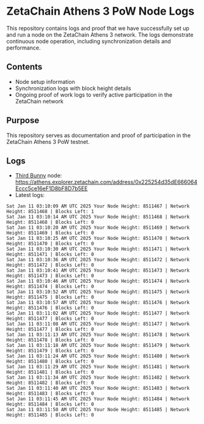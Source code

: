 # ZetaChain Athens 3 PoW Node Logs
This repository contains logs and proof that we have successfully set up and run a node on the ZetaChain Athens 3 network. The logs demonstrate continuous node operation, including synchronization details and performance.

## Contents
- Node setup information
- Synchronization logs with block height details
- Ongoing proof of work logs to verify active participation in the ZetaChain network

## Purpose
This repository serves as documentation and proof of participation in the ZetaChain Athens 3 PoW testnet.

## Logs

- [Third Bunny](https://thirdbunny.xyz/) node: https://athens.explorer.zetachain.com/address/0x225254d35dE666064Eccc5ce16eF1D8bF8D7b5EE
- Latest logs:
```
Sat Jan 11 03:10:09 AM UTC 2025 Your Node Height: 8511467 | Network Height: 8511468 | Blocks Left: 1
Sat Jan 11 03:10:14 AM UTC 2025 Your Node Height: 8511468 | Network Height: 8511468 | Blocks Left: 0
Sat Jan 11 03:10:20 AM UTC 2025 Your Node Height: 8511469 | Network Height: 8511469 | Blocks Left: 0
Sat Jan 11 03:10:25 AM UTC 2025 Your Node Height: 8511470 | Network Height: 8511470 | Blocks Left: 0
Sat Jan 11 03:10:30 AM UTC 2025 Your Node Height: 8511471 | Network Height: 8511471 | Blocks Left: 0
Sat Jan 11 03:10:36 AM UTC 2025 Your Node Height: 8511472 | Network Height: 8511472 | Blocks Left: 0
Sat Jan 11 03:10:41 AM UTC 2025 Your Node Height: 8511473 | Network Height: 8511473 | Blocks Left: 0
Sat Jan 11 03:10:46 AM UTC 2025 Your Node Height: 8511474 | Network Height: 8511474 | Blocks Left: 0
Sat Jan 11 03:10:52 AM UTC 2025 Your Node Height: 8511475 | Network Height: 8511475 | Blocks Left: 0
Sat Jan 11 03:10:57 AM UTC 2025 Your Node Height: 8511476 | Network Height: 8511476 | Blocks Left: 0
Sat Jan 11 03:11:02 AM UTC 2025 Your Node Height: 8511477 | Network Height: 8511477 | Blocks Left: 0
Sat Jan 11 03:11:08 AM UTC 2025 Your Node Height: 8511477 | Network Height: 8511477 | Blocks Left: 0
Sat Jan 11 03:11:13 AM UTC 2025 Your Node Height: 8511478 | Network Height: 8511478 | Blocks Left: 0
Sat Jan 11 03:11:18 AM UTC 2025 Your Node Height: 8511479 | Network Height: 8511479 | Blocks Left: 0
Sat Jan 11 03:11:24 AM UTC 2025 Your Node Height: 8511480 | Network Height: 8511480 | Blocks Left: 0
Sat Jan 11 03:11:29 AM UTC 2025 Your Node Height: 8511481 | Network Height: 8511481 | Blocks Left: 0
Sat Jan 11 03:11:34 AM UTC 2025 Your Node Height: 8511482 | Network Height: 8511482 | Blocks Left: 0
Sat Jan 11 03:11:40 AM UTC 2025 Your Node Height: 8511483 | Network Height: 8511483 | Blocks Left: 0
Sat Jan 11 03:11:45 AM UTC 2025 Your Node Height: 8511484 | Network Height: 8511484 | Blocks Left: 0
Sat Jan 11 03:11:50 AM UTC 2025 Your Node Height: 8511485 | Network Height: 8511485 | Blocks Left: 0
```
